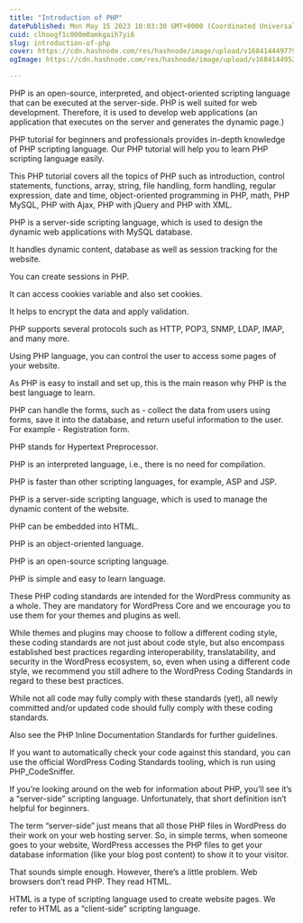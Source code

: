 ```yaml
---
title: "Introduction of PHP"
datePublished: Mon May 15 2023 10:03:30 GMT+0000 (Coordinated Universal Time)
cuid: clhoogf1c000m0amkgaih7yi6
slug: introduction-of-php
cover: https://cdn.hashnode.com/res/hashnode/image/upload/v1684144497793/db7fcda2-091c-4f68-af36-d8e548f7f6a3.jpeg
ogImage: https://cdn.hashnode.com/res/hashnode/image/upload/v1684144952850/06338989-2f08-43a7-a995-a03511af2634.jpeg

---
```


PHP is an open-source, interpreted, and object-oriented scripting language that can be executed at the server-side. PHP is well suited for web development. Therefore, it is used to develop web applications (an application that executes on the server and generates the dynamic page.)

PHP tutorial for beginners and professionals provides in-depth knowledge of PHP scripting language. Our PHP tutorial will help you to learn PHP scripting language easily.

This PHP tutorial covers all the topics of PHP such as introduction, control statements, functions, array, string, file handling, form handling, regular expression, date and time, object-oriented programming in PHP, math, PHP MySQL, PHP with Ajax, PHP with jQuery and PHP with XML.

PHP is a server-side scripting language, which is used to design the dynamic web applications with MySQL database.

It handles dynamic content, database as well as session tracking for the website.

You can create sessions in PHP.

It can access cookies variable and also set cookies.

It helps to encrypt the data and apply validation.

PHP supports several protocols such as HTTP, POP3, SNMP, LDAP, IMAP, and many more.

Using PHP language, you can control the user to access some pages of your website.

As PHP is easy to install and set up, this is the main reason why PHP is the best language to learn.

PHP can handle the forms, such as - collect the data from users using forms, save it into the database, and return useful information to the user. For example - Registration form.

PHP stands for Hypertext Preprocessor.

PHP is an interpreted language, i.e., there is no need for compilation.

PHP is faster than other scripting languages, for example, ASP and JSP.

PHP is a server-side scripting language, which is used to manage the dynamic content of the website.

PHP can be embedded into HTML.

PHP is an object-oriented language.

PHP is an open-source scripting language.

PHP is simple and easy to learn language.

These PHP coding standards are intended for the WordPress community as a whole. They are mandatory for WordPress Core and we encourage you to use them for your themes and plugins as well.

While themes and plugins may choose to follow a different coding style, these coding standards are not just about code style, but also encompass established best practices regarding interoperability, translatability, and security in the WordPress ecosystem, so, even when using a different code style, we recommend you still adhere to the WordPress Coding Standards in regard to these best practices.

While not all code may fully comply with these standards (yet), all newly committed and/or updated code should fully comply with these coding standards.

Also see the PHP Inline Documentation Standards for further guidelines.

If you want to automatically check your code against this standard, you can use the official WordPress Coding Standards tooling, which is run using PHP\_CodeSniffer.

If you’re looking around on the web for information about PHP, you’ll see it’s a “server-side” scripting language. Unfortunately, that short definition isn’t helpful for beginners.

The term “server-side” just means that all those PHP files in WordPress do their work on your web hosting server. So, in simple terms, when someone goes to your website, WordPress accesses the PHP files to get your database information (like your blog post content) to show it to your visitor.

That sounds simple enough. However, there’s a little problem. Web browsers don’t read PHP. They read HTML.

HTML is a type of scripting language used to create website pages. We refer to HTML as a “client-side” scripting language.